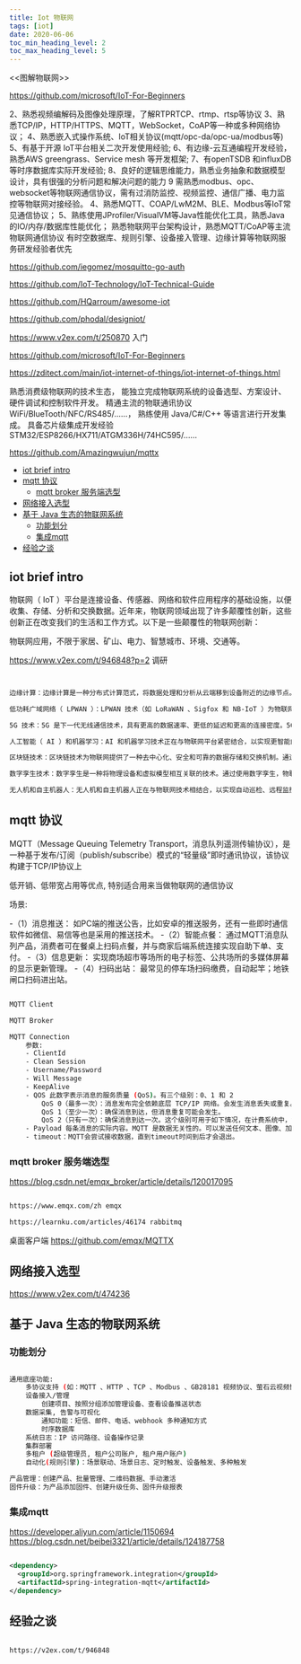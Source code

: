 ```yaml
---
title: Iot 物联网
tags: [iot]
date: 2020-06-06
toc_min_heading_level: 2
toc_max_heading_level: 5
---
```


<<图解物联网>>

https://github.com/microsoft/IoT-For-Beginners


2、熟悉视频编解码及图像处理原理，了解RTPRTCP、rtmp、rtsp等协议
3、熟悉TCP/IP，HTTP/HTTPS、MQTT，WebSocket，CoAP等一种或多种网络协议；
4、熟悉嵌入式操作系统、IoT相关协议(mqtt/opc-da/opc-ua/modbus等)
5、有基于开源 IoT平台相关二次开发使用经验;
6、有边缘-云互通编程开发经验，熟悉AWS greengrass、Service mesh 等开发框架;
7、有openTSDB 和influxDB等时序数据库实际开发经验;
8、良好的逻辑思维能力，熟悉业务抽象和数据模型设计，具有很强的分析问题和解决问题的能力
9 需熟悉modbus、opc、websocket等物联网通信协议，需有过消防监控、视频监控、通信广播、电力监控等物联网对接经验。
4、熟悉MQTT、COAP/LwM2M、BLE、Modbus等IoT常见通信协议；
5、熟练使用JProfiler/VisualVM等Java性能优化工具，熟悉Java的IO/内存/数据库性能优化；
熟悉物联网平台架构设计，熟悉MQTT/CoAP等主流物联网通信协议
有时空数据库、规则引擎、设备接入管理、边缘计算等物联网服务研发经验者优先

https://github.com/iegomez/mosquitto-go-auth

https://github.com/IoT-Technology/IoT-Technical-Guide


https://github.com/HQarroum/awesome-iot

https://github.com/phodal/designiot/

https://www.v2ex.com/t/250870 入门

https://github.com/microsoft/IoT-For-Beginners

https://zditect.com/main/iot-internet-of-things/iot-internet-of-things.html

熟悉消费级物联网的技术生态， 能独立完成物联网系统的设备选型、方案设计、硬件调试和控制软件开发。
精通主流的物联通讯协议 WiFi/BlueTooth/NFC/RS485/……， 熟练使用 Java/C#/C++ 等语言进行开发集成。
具备芯片级集成开发经验 STM32/ESP8266/HX711/ATGM336H/74HC595/……

https://github.com/Amazingwujun/mqttx

<!-- truncate -->

- [iot brief intro](#iot-brief-intro)
- [mqtt 协议](#mqtt-协议)
    - [mqtt broker 服务端选型](#mqtt-broker-服务端选型)
- [网络接入选型](#网络接入选型)
- [基于 Java 生态的物联网系统](#基于-java-生态的物联网系统)
    - [功能划分](#功能划分)
    - [集成mqtt](#集成mqtt)
- [经验之谈](#经验之谈)



## iot brief intro

物联网（ IoT ）平台是连接设备、传感器、网络和软件应用程序的基础设施，以便收集、存储、分析和交换数据。近年来，物联网领域出现了许多颠覆性创新，这些创新正在改变我们的生活和工作方式。以下是一些颠覆性的物联网创新：

物联网应用，不限于家居、矿山、电力、智慧城市、环境、交通等。

https://www.v2ex.com/t/946848?p=2 调研

```sh


边缘计算：边缘计算是一种分布式计算范式，将数据处理和分析从云端移到设备附近的边缘节点。这可以减少数据传输延迟，提高实时性能，降低带宽成本，并增强数据安全性。边缘计算正在成为物联网领域的重要趋势。

低功耗广域网络（ LPWAN ）：LPWAN 技术（如 LoRaWAN 、Sigfox 和 NB-IoT ）为物联网设备提供了低功耗、长距离和低成本的无线连接。这使得大量分布式设备能够在广泛的地理范围内进行通信，从而推动了智能城市、智能农业和远程监控等领域的发展。

5G 技术：5G 是下一代无线通信技术，具有更高的数据速率、更低的延迟和更高的连接密度。5G 技术将为物联网应用带来更快的数据传输、更好的实时性能和更广泛的覆盖范围，从而推动自动驾驶汽车、远程医疗和智能工厂等领域的创新。

人工智能（ AI ）和机器学习：AI 和机器学习技术正在与物联网平台紧密结合，以实现更智能的数据分析和决策。通过使用 AI 算法，物联网设备可以自动识别模式、预测故障、优化资源利用和提高能效。

区块链技术：区块链技术为物联网提供了一种去中心化、安全和可靠的数据存储和交换机制。通过使用区块链，物联网设备可以实现安全的设备身份认证、数据完整性保护和智能合约自动执行等功能。

数字孪生技术：数字孪生是一种将物理设备和虚拟模型相互关联的技术。通过使用数字孪生，物联网平台可以实时监控设备状态、预测设备性能、优化设备维护和提高设备寿命。

无人机和自主机器人：无人机和自主机器人正在与物联网技术相结合，以实现自动巡检、远程监控、物流配送和灾害救援等应用。这些自主设备可以与物联网平台进行实时通信，以实现智能调度和协同作业

```

## mqtt 协议

MQTT（Message Queuing Telemetry Transport，消息队列遥测传输协议），是一种基于发布/订阅（publish/subscribe）模式的“轻量级”即时通讯协议，该协议构建于TCP/IP协议上

低开销、低带宽占用等优点, 特别适合用来当做物联网的通信协议

场景:

-（1）消息推送： 如PC端的推送公告，比如安卓的推送服务，还有一些即时通信软件如微信、易信等也是采用的推送技术。
-（2）智能点餐： 通过MQTT消息队列产品，消费者可在餐桌上扫码点餐，并与商家后端系统连接实现自助下单、支付。
-（3）信息更新： 实现商场超市等场所的电子标签、公共场所的多媒体屏幕的显示更新管理。
-（4）扫码出站： 最常见的停车场扫码缴费，自动起竿；地铁闸口扫码进出站。


```sh

MQTT Client

MQTT Broker

MQTT Connection
    参数:
    - ClientId
    - Clean Session
    - Username/Password
    - Will Message
    - KeepAlive
    - QOS 此数字表示消息的服务质量 (QoS)。有三个级别：0、1 和 2
        QoS 0（最多一次）：消息发布完全依赖底层 TCP/IP 网络。会发生消息丢失或重复。这个级别可用于如下情况，环境传感器数据，丢失一次数据无所谓，因为不久后还会有第二次发送。
        QoS 1（至少一次）：确保消息到达，但消息重复可能会发生。
        QoS 2（只有一次）：确保消息到达一次。这个级别可用于如下情况，在计费系统中，消息重复或丢失会导致不正确的结果。
    - Payload 每条消息的实际内容。MQTT 是数据无关性的。可以发送任何文本、图像、加密数据以及二进制数据。
    - timeout：MQTT会尝试接收数据，直到timeout时间到后才会退出。

```

### mqtt broker 服务端选型

https://blog.csdn.net/emqx_broker/article/details/120017095

```sh

https://www.emqx.com/zh emqx

https://learnku.com/articles/46174 rabbitmq

```

桌面客户端 https://github.com/emqx/MQTTX

## 网络接入选型

https://www.v2ex.com/t/474236


## 基于 Java 生态的物联网系统

### 功能划分

```sh

通用底座功能:
    多协议支持 (如：MQTT 、HTTP 、TCP 、Modbus 、GB28181 视频协议、萤石云视频协议等)
    设备接入/管理
        创建项目、按照分组添加管理设备、查看设备推送状态
    数据采集, 告警与可视化
        通知功能：短信、邮件、电话、webhook 多种通知方式
        时序数据库
    系统日志：IP 访问路径、设备操作记录
    集群部署
    多租户 (超级管理员, 租户公司账户, 租户用户账户)
    自动化(规则引擎)：场景联动、场景日志、定时触发、设备触发、多种触发

产品管理：创建产品、批量管理、二维码数据、手动激活
固件升级：为产品添加固件、创建升级任务、固件升级报表
```


### 集成mqtt

https://developer.aliyun.com/article/1150694
https://blog.csdn.net/beibei3321/article/details/124187758

```xml

<dependency>
  <groupId>org.springframework.integration</groupId>
  <artifactId>spring-integration-mqtt</artifactId>
</dependency>

```

## 经验之谈

```sh

https://v2ex.com/t/946848

```